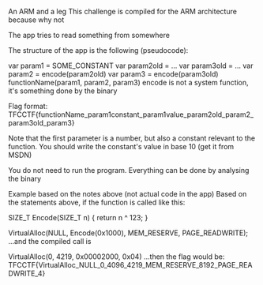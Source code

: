 An ARM and a leg
This challenge is compiled for the ARM architecture because why not

The app tries to read something from somewhere

The structure of the app is the following (pseudocode):

var param1 = SOME_CONSTANT
var param2old = ...
var param3old = ...
var param2 = encode(param2old)
var param3 = encode(param3old)
functionName(param1, param2, param3)
encode is not a system function, it's something done by the binary

Flag format: TFCCTF{functionName_param1constant_param1value_param2old_param2_param3old_param3}

Note that the first parameter is a number, but also a constant relevant to the function. You should write the constant's value in base 10 (get it from MSDN)

You do not need to run the program. Everything can be done by analysing the binary

Example based on the notes above (not actual code in the app)
Based on the statements above, if the function is called like this:

SIZE_T
Encode(SIZE_T n)
{
return n ^ 123;
}

VirtualAlloc(NULL, Encode(0x1000), MEM_RESERVE, PAGE_READWRITE);
...and the compiled call is

VirtualAlloc(0, 4219, 0x00002000, 0x04)
...then the flag would be: TFCCTF{VirtualAlloc_NULL_0_4096_4219_MEM_RESERVE_8192_PAGE_READWRITE_4}
